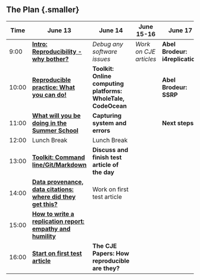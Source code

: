 ## The Plan {.smaller}



| Time  |  June 13                                                 | June 14                             | June 15-16             | June 17 |
|-------|----------------------------------------------------------|-------------------------------------|------------------------|---------|
| 9:00  |  **[Intro: Reproducibility - why bother?](part1.html)**                | *Debug any software issues*         | *Work on CJE articles* | **Abel Brodeur: i4replication**|
| 10:00 |  **[Reproducible practice: What you can do!](part2a.html)**             | **Toolkit: Online computing platforms: WholeTale, CodeOcean**|| **Abel Brodeur: SSRP**|
| 11:00 | **[What will you be doing in the Summer School](part3.html)**          | **Capturing system and errors**     |                        | **Next steps** |
| 12:00 | Lunch Break                                              | Lunch Break                         |                        ||
| 13:00 | **[Toolkit: Command line/Git/Markdown](part4.html)**                   | **Discuss and finish test article of the day**|              ||
| 14:00 | **[Data provenance, data citations: where did they get this?](part5.html)**| Work on first test article      |                        ||
| 15:00 | **[How to write a replication report: empathy and humility](part6.html)**  ||||
| 16:00 | **[Start on first test article](part7.html)**                              | **The CJE Papers: How reproducible are they?**|||


